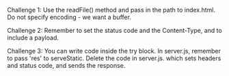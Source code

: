 Challenge 1:
 Use the readFile() method and pass in the path to index.html.
 Do not specify encoding - we want a buffer.


Challenge 2:
 Remember to set the status code and the Content-Type, and to include a payload.


Challenge 3:
 You can write code inside the try block.
 In server.js, remember to pass 'res' to serveStatic.
 Delete the code in server.js. which sets headers and status code, and sends the response.
